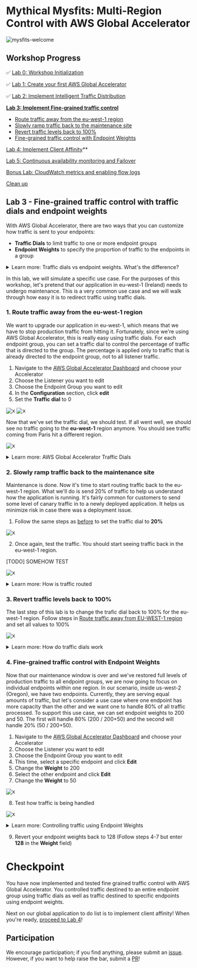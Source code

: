 # Mythical Mysfits: Multi-Region Control with AWS Global Accelerator

![mysfits-welcome](/images/mysfits-welcome.png)

## Workshop Progress
✅ [Lab 0: Workshop Initialization](../lab-0-init)

✅ [Lab 1: Create your first AWS Global Accelerator](../lab-1-create-aws-global-accelerator)

✅ [Lab 2: Implement Intelligent Traffic Distribution](../lab-2-traffic-distribution)

**[Lab 3: Implement Fine-grained traffic control](../lab-3-fine-grained-control)**
- [Route traffic away from the eu-west-1 region](#1)
- [Slowly ramp traffic back to the maintenance site](#2)
- [Revert traffic levels back to 100%](#3)
- [Fine-grained traffic control with Endpoint Weights](#4)

[Lab 4: Implement Client Affinity](../lab-4-client-affinity)**

[Lab 5: Continuous availability monitoring and Failover](../lab-5-observability)

[Bonus Lab: CloudWatch metrics and enabling flow logs](../bonus-lab)

[Clean up](../clean-up)

## Lab 3 - Fine-grained traffic control with traffic dials and endpoint weights

With AWS Global Accelerator, there are two ways that you can customize how traffic is sent to your endpoints:
- **Traffic Dials** to limit traffic to one or more endpoint groups
- **Endpoint Weights** to specify the proportion of traffic to the endpoints in a group

<details>
<summary>Learn more: Traffic dials vs endpoint weights. What's the difference?</summary>

Depending on what you want to do, you will want to use either traffic dials, endpoint weights, or both. With traffic dials, you can control all the traffic going to an entire endpoint group. This is a higher level control. With endpoint weights, we're now inside the endpoint group and controlling specific endpoints within the group, giving you more granular control over the traffic going to specific endpoints.

For more information, see our [documentation](https://docs.aws.amazon.com/global-accelerator/latest/dg/introduction-how-it-works.html#introduction-traffic-dials-weights)

</details>

In this lab, we will simulate a specific use case. For the purposes of this workshop, let's pretend that our application in eu-west-1 (Ireland) needs to undergo maintenance. This is a very common use case and we will walk through how easy it is to redirect traffic using traffic dials.

<a name="1"/>

### 1. Route traffic away from the eu-west-1 region

We want to upgrade our application in eu-west-1, which means that we have to stop production traffic from hitting it. Fortunately, since we're using AWS Global Accelerator, this is really easy using traffic dials. For each endpoint group, you can set a traffic dial to control the percentage of traffic that is directed to the group. The percentage is applied only to traffic that is already directed to the endpoint group, not to all listener traffic.

1. Navigate to the [AWS Global Accelerator Dashboard](https://console.aws.amazon.com/ec2/v2/home#GlobalAcceleratorDashboard) and choose your Accelerator
2. Choose the Listener you want to edit
3. Choose the Endpoint Group you want to edit
4. In the **Configuration** section, click **edit**
5. Set the **Traffic dial** to 0

<kbd>![x](images/0-eu-west-1-1.png)</kbd>
<kbd>![x](images/0-eu-west-1-2.png)</kbd>

Now that we've set the traffic dial, we should test. If all went well, we should see no traffic going to the **eu-west-1** region anymore. You should see traffic coming from Paris hit a different region.

<kbd>![x](images/0-traffic-dials-eu-west-1.png)</kbd>

<details>
<summary>Learn more: AWS Global Accelerator Traffic Dials</summary>

For more information, see the [Adjusting Traffic Flow with Traffic Dials](https://docs.aws.amazon.com/global-accelerator/latest/dg/about-endpoint-groups-traffic-dial.html) documentation.

</details>

<a name="2"/>

### 2. Slowly ramp traffic back to the maintenance site

Maintenance is done. Now it's time to start routing traffic back to the eu-west-1 region. What we'll do is send 20% of traffic to help us understand how the application is running. It's fairly common for customers to send some level of canary traffic in to a newly deployed application. It helps us minimize risk in case there was a deployment issue.

1. Follow the same steps as [before](#1) to set the traffic dial to **20%**

<kbd>![x](images/20-eu-west-1.png)</kbd>

2. Once again, test the traffic. You should start seeing traffic back in the eu-west-1 region.

[TODO] SOMEHOW TEST

<kbd>![x](images/20-traffic-dials-eu-west-1.png)</kbd>

<details>
<summary>Learn more: How is traffic routed</summary>

AWS Global Accelerator sends 20% of the traffic in EU-WEST-1 and 80% in the next closest available region, US-WEST-2 (Oregon) for requests from Paris.

</details>

<a name="3"/>

### 3. Revert traffic levels back to 100%

The last step of this lab is to change the trafic dial back to 100% for the eu-west-1 region. Follow steps in [Route traffic away from EU-WEST-1 region](#1) and set all values to 100%

<kbd>![x](images/default-traffic-dials.png)</kbd>

<details>
<summary>Learn more: How do traffic dials work</summary>

Adjusting Traffic Flow With Traffic Dials: https://docs.aws.amazon.com/global-accelerator/latest/dg/about-endpoint-groups-traffic-dial.html

</details>

<a name="4"/>

### 4. Fine-grained traffic control with Endpoint Weights

Now that our maintenance window is over and we've restored full levels of production traffic to all endpoint groups, we are now going to focus on individual endpoints within one region. In our scenario, inside us-west-2 (Oregon), we have two endpoints. Currently, they are serving equal amounts of traffic, but let's consider a use case where one endpoint has more capacity than the other and we want one to handle 80% of all traffic processed. To support this use case, we can set endpoint weights to 200 and 50. The first will handle 80% (200 / 200+50) and the second will handle 20% (50 / 200+50).

1. Navigate to the [AWS Global Accelerator Dashboard](https://console.aws.amazon.com/ec2/v2/home#GlobalAcceleratorDashboard) and choose your Accelerator
2. Choose the Listener you want to edit
3. Choose the Endpoint Group you want to edit
4. This time, select a specific endpoint and click **Edit**
5. Change the **Weight** to 200
6. Select the other endpoint and click **Edit**
7. Change the **Weight** to 50

<kbd>![x](images/20-endpoint-weights.png)</kbd>

8. Test how traffic is being handled

<kbd>![x](images/us-west-2-endpoint-weights.png)</kbd>

<details>
<summary>Learn more: Controlling traffic using Endpoint Weights</summary>

Note that the first endpoint in the endpoint group handles around 80% of the traffic. If you want Global Accelerator to stop sending traffic to an endpoint, you can change the weight for that resource to 0 as we did for traffic dials. See more details [here](https://docs.aws.amazon.com/global-accelerator/latest/dg/about-endpoints-endpoint-weights.html).

</details>

9. Revert your endpoint weights back to 128 (Follow steps 4-7 but enter **128** in the **Weight** field)

<a name="checkpoint"/>

# Checkpoint

You have now implemented and tested fine grained traffic control with AWS Global Accelerator. You controlled traffic destined to an entire endpoint group using traffic dials as well as traffic destined to specific endpoints using endpoint weights.

Next on our global application to do list is to implement client affinity! When you're ready, [proceed to Lab 4](../lab-4-client-affinity)!

## Participation

We encourage participation; if you find anything, please submit an [issue](https://github.com/aws-samples/aws-global-accelerator-workshop/issues). However, if you want to help raise the bar, submit a [PR](https://github.com/aws-samples/aws-global-accelerator-workshop/pulls)!
